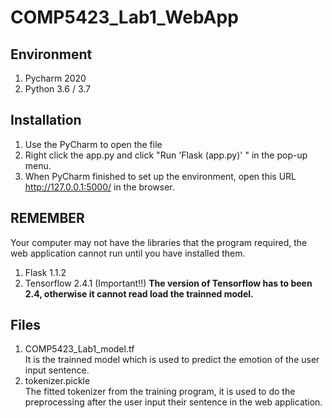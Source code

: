 # COMP5423_Lab1_WebApp

## Environment 
1. Pycharm 2020
2. Python 3.6 / 3.7

## Installation
1. Use the PyCharm to open the file
2. Right click the app.py and click "Run 'Flask (app.py)' " in the pop-up menu.
3. When PyCharm finished to set up the environment, open this URL http://127.0.0.1:5000/ in the browser.

## REMEMBER
Your computer may not have the libraries that the program required, the web application cannot run until you have installed them.
1. Flask 1.1.2
2. Tensorflow 2.4.1 (Important!!)
**The version of Tensorflow has to been 2.4, otherwise it cannot read load the trainned model.**

## Files
1. COMP5423_Lab1_model.tf \
    It is the trainned model which is used to predict the emotion of the user input sentence.
2. tokenizer.pickle \
   The fitted tokenizer from the training program, it is used to do the preprocessing after the user input their sentence in the web application.